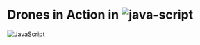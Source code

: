 # Drones in Action in ![java-script](https://user-images.githubusercontent.com/32045473/150614858-aeaeef3d-0b2a-4129-bc3b-99f60685db73.jpg)

![JavaScript](https://user-images.githubusercontent.com/32045473/150614877-330ef2c9-9c13-4b91-92c5-883a1b5254f2.png)
